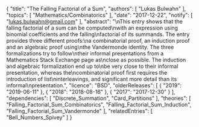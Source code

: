 {
    "title": "The Falling Factorial of a Sum",
    "authors": [
        "Lukas Bulwahn"
    ],
    "topics": [
        "Mathematics/Combinatorics"
    ],
    "date": "2017-12-22",
    "notify": [
        "lukas.bulwahn@gmail.com"
    ],
    "abstract": "\nThis entry shows that the falling factorial of a sum can be computed\nwith an expression using binomial coefficients and the falling\nfactorial of its summands. The entry provides three different proofs:\na combinatorial proof, an induction proof and an algebraic proof using\nthe Vandermonde identity.  The three formalizations try to follow\ntheir informal presentations from a Mathematics Stack Exchange page as\nclose as possible. The induction and algebraic formalization end up to\nbe very close to their informal presentation, whereas the\ncombinatorial proof first requires the introduction of list\ninterleavings, and significant more detail than its informal\npresentation.",
    "licence": "BSD",
    "olderReleases": [
        {
            "2019": "2019-06-11"
        },
        {
            "2018": "2018-08-16"
        },
        {
            "2017": "2017-12-30"
        }
    ],
    "dependencies": [
        "Discrete_Summation",
        "Card_Partitions"
    ],
    "theories": [
        "Falling_Factorial_Sum_Combinatorics",
        "Falling_Factorial_Sum_Induction",
        "Falling_Factorial_Sum_Vandermonde"
    ],
    "relatedEntries": [
        "Bell_Numbers_Spivey"
    ]
}